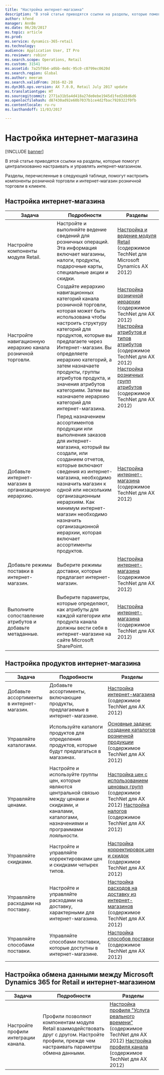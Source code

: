 ```yaml
---
title: "Настройка интернет-магазина"
description: "В этой статье приводятся ссылки на разделы, которые помогут централизованно настраивать и управлять интернет-магазином."
author: kfend
manager: AnnBe
ms.date: 06/20/2017
ms.topic: article
ms.prod: 
ms.service: dynamics-365-retail
ms.technology: 
audience: Application User, IT Pro
ms.reviewer: robinr
ms.search.scope: Operations, Retail
ms.custom: 31541
ms.assetid: 7a25f9b4-a0bb-4e8c-95c0-c0799ec0620d
ms.search.region: Global
ms.author: meeram
ms.search.validFrom: 2016-02-28
ms.dyn365.ops.version: AX 7.0.0, Retail July 2017 update
ms.translationtype: HT
ms.sourcegitcommit: 2771a31b5a4d418a27de0ebe1945d1fed2d8d6d6
ms.openlocfilehash: d87430ad92e60b7037b1ce4d2fbac7920322f0fb
ms.contentlocale: ru-ru
ms.lasthandoff: 11/03/2017

---
```


# <a name="configure-an-online-store"></a>Настройка интернет-магазина

[!INCLUDE [banner](../includes/banner.md)]

В этой статье приводятся ссылки на разделы, которые помогут централизованно настраивать и управлять интернет-магазином.

Разделы, перечисленные в следующей таблице, помогут настроить компоненты розничной торговли и интернет-магазин розничной торговли в клиенте.

## <a name="configure-an-online-store"></a>Настройка интернет-магазина

| Задача                                                | Подробности                                                                                                                                                                                                                                                                                                                                                   | Разделы                                                                                                                                                                                                                                                                                                                                                                                                                                   |
|-----------------------------------------------------|-----------------------------------------------------------------------------------------------------------------------------------------------------------------------------------------------------------------------------------------------------------------------------------------------------------------------------------------------------------|------------------------------------------------------------------------------------------------------------------------------------------------------------------------------------------------------------------------------------------------------------------------------------------------------------------------------------------------------------------------------------------------------------------------------------------|
| Настройте компоненты модуля Retail.                        | Настройте и выполняйте ведение сведений для розничных операций. Эта информация включает магазины, налоги, продукты, подарочные карты, специальные акции и скидки.                                                                                                                                                                                                          | [Настройка и ведение модуля Retail](https://technet.microsoft.com/en-us/library/hh597201.aspx) (содержимое TechNet для Microsoft Dynamics AX 2012)                                                                                                                                                                                                                                                                                          |
| Настройте навигационную иерархию канала розничной торговли.    | Создайте иерархию навигационных категорий канала розничной торговли, которая может быть использована чтобы настроить структуру категорий для продуктов, которые вы предлагаете через Интернет-магазин. Вы определяете иерархию категорий, а затем назначаете продукты, группы атрибутов продукта, и значения атрибутов категориям. Затем вы назначаете иерархию категорий для интернет-магазина.                            | [Настройка розничной иерархии](https://technet.microsoft.com/en-us/library/hh580593.aspx) (содержимое TechNet для AX 2012) [Настройка атрибутов и типов атрибутов](https://technet.microsoft.com/en-us/library/hh227548.aspx) (содержимое TechNet для AX 2012) [Настройка розничных групп атрибутов](https://technet.microsoft.com/en-us/library/jj728713.aspx) (содержимое TechNet для AX 2012) |
| Добавьте интернет-магазин в организационную иерархию. | Перед назначением ассортиментов продукции или выполнения заказов для интернет-магазина, который вы создали, или созданием отчетов, которые включают сведения из интернет-магазина, необходимо назначить магазин к одной или нескольким организационным иерархиям. Как минимум интернет-магазин необходимо назначить организационной иерархии, которая включает ассортименты продуктов. | [Настройка интернет-магазина](https://technet.microsoft.com/en-us/library/jj682095.aspx) (содержимое TechNet для AX 2012)                                                                                                                                                                                                                                                                                                     |
| Добавьте режимы поставки в интернет-магазин.          | Выберите режимы доставки, которые предлагает интернет-магазин.                                                                                                                                                                                                                                                                                                 | [Настройка интернет-магазина](https://technet.microsoft.com/en-us/library/jj682095.aspx) (содержимое TechNet для AX 2012)                                                                                                                                                                                                                                                                                                     |
| Выполните сопоставление атрибутов и добавьте метаданные.                   | Выберите параметры, которые определяют, как атрибуты для каждой категории или продукта канала должны вести себя в интернет-магазине на сайте Microsoft SharePoint.                                                                                                                                                                                              | [Настройка интернет-магазина](https://technet.microsoft.com/en-us/library/jj682095.aspx) (содержимое TechNet для AX 2012)                                                                                                                                                                                                                                                                                                     |

## <a name="configure-online-store-products"></a>Настройка продуктов интернет-магазина

| Задача                                 | Подробности                                                                                                                                           | Разделы                                                                                                                                                                                                                                                                            |
|--------------------------------------|---------------------------------------------------------------------------------------------------------------------------------------------------|-----------------------------------------------------------------------------------------------------------------------------------------------------------------------------------------------------------------------------------------------------------------------------------|
| Добавьте ассортименты в интернет-магазин. | Добавьте ассортименты, включающие продукты, предлагаемые в интернет-магазине.                                                                  | [Настройка интернет-магазина](https://technet.microsoft.com/en-us/library/jj682095.aspx) (содержимое TechNet для AX 2012)                                                                                                                                              |
| Управляйте каталогами.                     | Используйте каталоги продуктов для определения продуктов, которые будут предлагаться в магазинах.                                                              | [Основные задачи: создание каталогов розничной продукции](https://technet.microsoft.com/en-us/library/jj728712.aspx) (содержимое TechNet для AX 2012)                                                                                                                           |
| Управляйте ценами.                       | Настройте и используйте группы цен, которые являются центральной связью между ценами и скидками, и каналами, каталогами, назначениями и программами лояльности. | [Настройка цен с использованием ценовых групп](https://technet.microsoft.com/en-us/library/hh597169.aspx) (содержимое TechNet для AX 2012) [Настройка налогов](https://technet.microsoft.com/en-us/library/hh580571.aspx) (содержимое TechNet для AX 2012) |
| Управляйте скидками.                    | Настройте и управляйте корректировками цен и скидками четырех типов.                                                                                  | [Настройка корректировок цен и скидок](https://technet.microsoft.com/en-us/library/hh597114.aspx) (содержимое TechNet для AX 2012)                                                                                                                          |
| Управляйте расходами на поставку.             | Настройте и управляйте расходами на доставку, характерными для интернет-магазина.                                                                     | [Настройка расходов на доставку из интернет-магазинов](https://technet.microsoft.com/en-us/library/jj728714.aspx) (содержимое TechNet для AX 2012)                                                                                                                           |
| Управляйте способами поставки.            | Управляйте способами поставки, которые доступны в интернет-магазине.                                                                                        | [Настройка способов поставки](https://technet.microsoft.com/en-us/library/jj728719.aspx) (содержимое TechNet для AX 2012)                                                                                                                                            |

## <a name="set-up-data-exchange-between-microsoft-dynamics-365-for-retail-and-the-online-store"></a>Настройка обмена данными между Microsoft Dynamics 365 for Retail и интернет-магазином

| Задача                                 | Подробности                                                                                                                               | Разделы                                                                                                                                                                                                                                                                                  |
|--------------------------------------|---------------------------------------------------------------------------------------------------------------------------------------|-----------------------------------------------------------------------------------------------------------------------------------------------------------------------------------------------------------------------------------------------------------------------------------------|
| Настройте профили интеграции канала. | Профили позволяют компонентам модуля Retail взаимодействовать друг с другом. Настройте профили, прежде чем настраивать параметры обмена данными. | [Настройка профиля "Услуга реального времени"](https://technet.microsoft.com/en-us/library/hh580631.aspx) (содержимое TechNet для AX 2012) [Настройка профиля канала](https://technet.microsoft.com/en-us/library/jj677402.aspx) (содержимое TechNet для AX 2012) |






